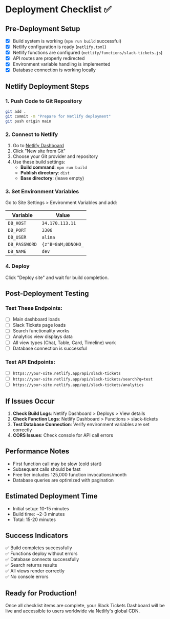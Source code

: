 # Deployment Checklist ✅

## Pre-Deployment Setup

- [x] Build system is working (`npm run build` successful)
- [x] Netlify configuration is ready (`netlify.toml`)
- [x] Netlify functions are configured (`netlify/functions/slack-tickets.js`)
- [x] API routes are properly redirected
- [x] Environment variable handling is implemented
- [x] Database connection is working locally

## Netlify Deployment Steps

### 1. Push Code to Git Repository
```bash
git add .
git commit -m "Prepare for Netlify deployment"
git push origin main
```

### 2. Connect to Netlify
1. Go to [Netlify Dashboard](https://app.netlify.com)
2. Click "New site from Git"
3. Choose your Git provider and repository
4. Use these build settings:
   - **Build command**: `npm run build`
   - **Publish directory**: `dist`
   - **Base directory**: (leave empty)

### 3. Set Environment Variables
Go to Site Settings > Environment Variables and add:

| Variable | Value |
|----------|-------|
| `DB_HOST` | `34.170.113.11` |
| `DB_PORT` | `3306` |
| `DB_USER` | `alina` |
| `DB_PASSWORD` | `{z"B=8aM;0DNOHO_` |
| `DB_NAME` | `dev` |

### 4. Deploy
Click "Deploy site" and wait for build completion.

## Post-Deployment Testing

### Test These Endpoints:
- [ ] Main dashboard loads
- [ ] Slack Tickets page loads
- [ ] Search functionality works
- [ ] Analytics view displays data
- [ ] All view types (Chat, Table, Card, Timeline) work
- [ ] Database connection is successful

### Test API Endpoints:
- [ ] `https://your-site.netlify.app/api/slack-tickets`
- [ ] `https://your-site.netlify.app/api/slack-tickets/search?q=test`
- [ ] `https://your-site.netlify.app/api/slack-tickets/analytics`

## If Issues Occur

1. **Check Build Logs**: Netlify Dashboard > Deploys > View details
2. **Check Function Logs**: Netlify Dashboard > Functions > slack-tickets
3. **Test Database Connection**: Verify environment variables are set correctly
4. **CORS Issues**: Check console for API call errors

## Performance Notes

- First function call may be slow (cold start)
- Subsequent calls should be fast
- Free tier includes 125,000 function invocations/month
- Database queries are optimized with pagination

## Estimated Deployment Time

- Initial setup: 10-15 minutes
- Build time: ~2-3 minutes
- Total: 15-20 minutes

## Success Indicators

✅ Build completes successfully  
✅ Functions deploy without errors  
✅ Database connects successfully  
✅ Search returns results  
✅ All views render correctly  
✅ No console errors  

## Ready for Production!

Once all checklist items are complete, your Slack Tickets Dashboard will be live and accessible to users worldwide via Netlify's global CDN. 